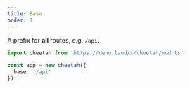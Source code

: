 ```yaml
---
title: Base
order: 1
---
```


A prefix for **all** routes, e.g. `/api`.

```ts
import cheetah from 'https://deno.land/x/cheetah/mod.ts'

const app = new cheetah({
  base: '/api'
})
```
